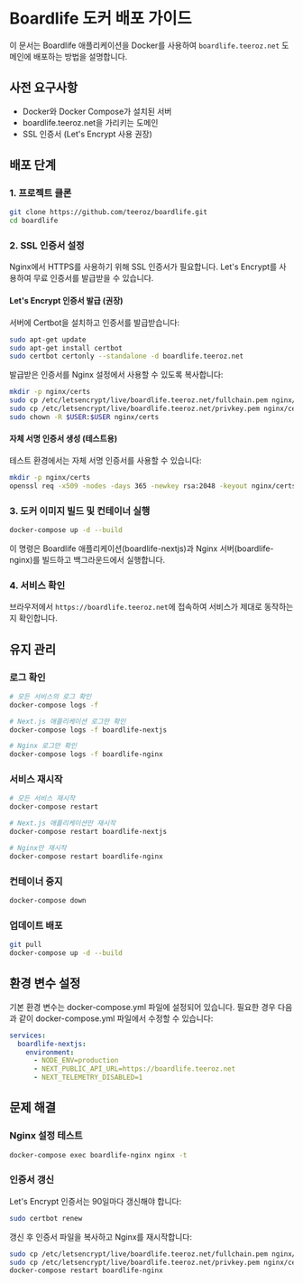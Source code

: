 # Boardlife 도커 배포 가이드

이 문서는 Boardlife 애플리케이션을 Docker를 사용하여 `boardlife.teeroz.net` 도메인에 배포하는 방법을 설명합니다.

## 사전 요구사항

- Docker와 Docker Compose가 설치된 서버
- boardlife.teeroz.net을 가리키는 도메인
- SSL 인증서 (Let's Encrypt 사용 권장)

## 배포 단계

### 1. 프로젝트 클론

```bash
git clone https://github.com/teeroz/boardlife.git
cd boardlife
```

### 2. SSL 인증서 설정

Nginx에서 HTTPS를 사용하기 위해 SSL 인증서가 필요합니다. Let's Encrypt를 사용하여 무료 인증서를 발급받을 수 있습니다.

#### Let's Encrypt 인증서 발급 (권장)

서버에 Certbot을 설치하고 인증서를 발급받습니다:

```bash
sudo apt-get update
sudo apt-get install certbot
sudo certbot certonly --standalone -d boardlife.teeroz.net
```

발급받은 인증서를 Nginx 설정에서 사용할 수 있도록 복사합니다:

```bash
mkdir -p nginx/certs
sudo cp /etc/letsencrypt/live/boardlife.teeroz.net/fullchain.pem nginx/certs/boardlife.teeroz.net.crt
sudo cp /etc/letsencrypt/live/boardlife.teeroz.net/privkey.pem nginx/certs/boardlife.teeroz.net.key
sudo chown -R $USER:$USER nginx/certs
```

#### 자체 서명 인증서 생성 (테스트용)

테스트 환경에서는 자체 서명 인증서를 사용할 수 있습니다:

```bash
mkdir -p nginx/certs
openssl req -x509 -nodes -days 365 -newkey rsa:2048 -keyout nginx/certs/boardlife.teeroz.net.key -out nginx/certs/boardlife.teeroz.net.crt
```

### 3. 도커 이미지 빌드 및 컨테이너 실행

```bash
docker-compose up -d --build
```

이 명령은 Boardlife 애플리케이션(boardlife-nextjs)과 Nginx 서버(boardlife-nginx)를 빌드하고 백그라운드에서 실행합니다.

### 4. 서비스 확인

브라우저에서 `https://boardlife.teeroz.net`에 접속하여 서비스가 제대로 동작하는지 확인합니다.

## 유지 관리

### 로그 확인

```bash
# 모든 서비스의 로그 확인
docker-compose logs -f

# Next.js 애플리케이션 로그만 확인
docker-compose logs -f boardlife-nextjs

# Nginx 로그만 확인
docker-compose logs -f boardlife-nginx
```

### 서비스 재시작

```bash
# 모든 서비스 재시작
docker-compose restart

# Next.js 애플리케이션만 재시작
docker-compose restart boardlife-nextjs

# Nginx만 재시작
docker-compose restart boardlife-nginx
```

### 컨테이너 중지

```bash
docker-compose down
```

### 업데이트 배포

```bash
git pull
docker-compose up -d --build
```

## 환경 변수 설정

기본 환경 변수는 docker-compose.yml 파일에 설정되어 있습니다. 필요한 경우 다음과 같이 docker-compose.yml 파일에서 수정할 수 있습니다:

```yaml
services:
  boardlife-nextjs:
    environment:
      - NODE_ENV=production
      - NEXT_PUBLIC_API_URL=https://boardlife.teeroz.net
      - NEXT_TELEMETRY_DISABLED=1
```

## 문제 해결

### Nginx 설정 테스트

```bash
docker-compose exec boardlife-nginx nginx -t
```

### 인증서 갱신

Let's Encrypt 인증서는 90일마다 갱신해야 합니다:

```bash
sudo certbot renew
```

갱신 후 인증서 파일을 복사하고 Nginx를 재시작합니다:

```bash
sudo cp /etc/letsencrypt/live/boardlife.teeroz.net/fullchain.pem nginx/certs/boardlife.teeroz.net.crt
sudo cp /etc/letsencrypt/live/boardlife.teeroz.net/privkey.pem nginx/certs/boardlife.teeroz.net.key
docker-compose restart boardlife-nginx
```
